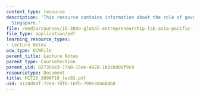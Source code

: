 ```yaml
---
content_type: resource
description: 'This resource contains information about the role of government in entrepreneurship:
  Singapore.'
file: /media/courses/15-389a-global-entrepreneurship-lab-asia-pacific-fall-2010/a124d89f72e97dfb16fb799e38a684b8_MIT15_389AF10_lec02.pdf
file_type: application/pdf
learning_resource_types:
- Lecture Notes
ocw_type: OCWFile
parent_title: Lecture Notes
parent_type: CourseSection
parent_uid: 827356e3-77a0-15ae-4928-1b8cbd00f9c9
resourcetype: Document
title: MIT15_389AF10_lec02.pdf
uid: a124d89f-72e9-7dfb-16fb-799e38a684b8
---
```


